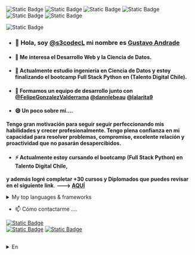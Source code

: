 ![Static Badge](https://img.shields.io/badge/GitHub-s3codecL-green)
![Static Badge](https://img.shields.io/badge/Python%20-%20Django-%23006400)
![Static Badge](https://img.shields.io/badge/JavaScript-%23FFD700)
![Static Badge](https://img.shields.io/badge/TypeScript-blue)
![Static Badge](https://img.shields.io/badge/React-%2300bcd4)
![Static Badge](https://img.shields.io/badge/Next.js-grey)

![Static Badge](https://img.shields.io/badge/TalentoDigital-Chile-red)

- ### 👋 Hola, soy [@s3codecL](https://github.com/s3codecL) mi nombre es [Gustavo Andrade](https://github.com/s3codecL)
- #### 👀 Me interesa el Desarrollo Web y la Ciencia de Datos.
- #### 🌱 Actualmente estudio ingeniería en Ciencia de Datos y estoy finalizando el bootcamp **Full Stack Python en (Talento Digital Chile)**.
- #### 👯 Formamos un equipo de desarrollo junto con [@FelipeGonzalezValderrama](https://github.com/FelipeGonzalezValderrama) [@dannlebeau](https://github.com/dannlebeau) [@lalarita9](https://github.com/lalarita9)

- #### 😄 Un poco sobre mí....
**Tengo gran motivación para seguir 
seguir perfeccionando mis habilidades y crecer profesionalmente. 
Tengo plena confianza en 
mi capacidad para resolver problemas, compromiso, 
excelente relación y 
proactividad que no pasarán desapercibidos.** 
- #### ⚡ Actualmente estoy cursando el bootcamp (Full Stack Python) en Talento Digital Chile, 
**y además logré completar +30 cursos y Diplomados que puedes revisar en el siguiente link**. 
**---> [AQUÍ](https://www.linkedin.com/in/gandradev/details/certifications/)**

<details>
<summary>My top languages & frameworks</summary>

| Rank | Languages | Frameworks |
|-----:|-----------|------------|
|     1| Python| Django |
|     2| SQL| Bootstrap |
|     3| HTML| Next.js |
|     4| CSS| Jquery |
|     5| Javascript| React |
|     6| Typescript|
</details>

- 📫 Cómo contactarme ....
  
[![Static Badge](https://img.shields.io/badge/LinkedIn-blue)](https://www.linkedin.com/in/gandradev/)  
[![Static Badge](https://img.shields.io/badge/Instagram-orange)](https://www.instagram.com/s3codecl/) 
<a href="mailto:gandradev@gmail.com">![Static Badge](https://img.shields.io/badge/Gmail-grey)
</a>

##  
###
<details>
<summary>En</summary>

![Static Badge](https://img.shields.io/badge/GitHub-s3codecL-green)
![Static Badge](https://img.shields.io/badge/Python%20-%20Django-%23006400)
![Static Badge](https://img.shields.io/badge/JavaScript-%23FFD700)
![Static Badge](https://img.shields.io/badge/TypeScript-blue)
![Static Badge](https://img.shields.io/badge/React-%2300bcd4)
![Static Badge](https://img.shields.io/badge/Next.js-grey)

![Static Badge](https://img.shields.io/badge/TalentoDigital-Chile-red)

- ### 👋 Hi, I’m [@s3codecL](https://github.com/s3codecL) my name is [Gustavo Andrade](https://github.com/s3codecL)
- #### 👀 I’m interested in web development and Data Science.
- #### 🌱 I’m currently studying data science engineering and ending the bootcamp <full stack Python>.
- #### 🌱 we formed a development team together with [@FelipeGonzalezValderrama](https://github.com/FelipeGonzalezValderrama) [@dannlebeau](https://github.com/dannlebeau) [@lalarita9](https://github.com/lalarita9)
- #### ✨ A little bit about me...
**I have great motivation to continue 
continue to hone my skills and grow professionally. 
I have full confidence in 
my ability to solve problems, commitment, 
excellent relations and 
proactivity that will not go 
unnoticed.** 
- #### ✨ I am currently attending the bootcamp (Full Stack Python) at Talento Digital Chile., 
**and I also managed to complete +30 courses and Diplomas that you can check in the following link** 
**---> [HERE](https://www.linkedin.com/in/gandradev/details/certifications/)**

<details>
<summary>My top languages & frameworks</summary>

| Rank | Languages | Frameworks |
|-----:|-----------|------------|
|     1| Python| Django |
|     2| SQL| Bootstrap |
|     3| HTML| Next.js |
|     4| CSS| Jquery |
|     5| Javascript| React |
|     6| Typescript|
</details>

- 📫 How to reach me ...
  
[![Static Badge](https://img.shields.io/badge/LinkedIn-blue)](https://www.linkedin.com/in/gandradev/)  
[![Static Badge](https://img.shields.io/badge/Instagram-orange)](https://www.instagram.com/s3codecl/) 
<a href="mailto:gandradev@gmail.com">![Static Badge](https://img.shields.io/badge/Gmail-grey)
</a>

<!--
**s3codecL/s3codecL** is a ✨ _special_ ✨ repository because its `README.md` (this file) appears on your GitHub profile.

Here are some ideas to get you started:

- 🔭 I’m currently working on ...
- 🌱 I’m currently learning ...
- 👯 I’m looking to collaborate on ...
- 🤔 I’m looking for help with ...
- 💬 Ask me about ...
- 📫 How to reach me: ...
- 😄 Pronouns: ...
- ⚡ Fun fact: ...
-->


